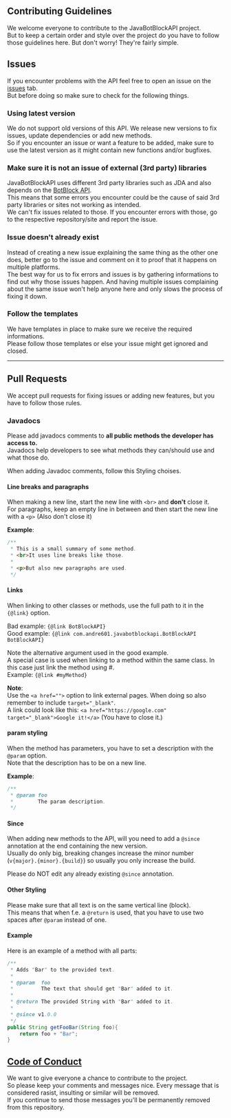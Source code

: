 [issues]: https://github.com/botblock/JavaBotBlockAPI/issues
[Code of Conduct]: ./CODE_OF_CONDUCT.md
[BotBlock API]: https://botblock.org/api/docs

## Contributing Guidelines
We welcome everyone to contribute to the JavaBotBlockAPI project.  
But to keep a certain order and style over the project do you have to follow those guidelines here. But don't worry! They're fairly simple.

## Issues
If you encounter problems with the API feel free to open an issue on the [issues] tab.  
But before doing so make sure to check for the following things.

### Using latest version
We do not support old versions of this API. We release new versions to fix issues, update dependencies or add new methods.  
So if you encounter an issue or want a feature to be added, make sure to use the latest version as it might contain new functions and/or bugfixes.

### Make sure it is not an issue of external (3rd party) libraries
JavaBotBlockAPI uses different 3rd party libraries such as JDA and also depends on the [BotBlock API].  
This means that some errors you encounter could be the cause of said 3rd party libraries or sites not working as intended.  
We can't fix issues related to those. If you encounter errors with those, go to the respective repository/site and report the issue.

### Issue doesn't already exist
Instead of creating a new issue explaining the same thing as the other one does, better go to the issue and comment on it to proof that it happens on multiple platforms.  
The best way for us to fix errors and issues is by gathering informations to find out why those issues happen. And having multiple issues complaining about the same issue won't help anyone here and only slows the process of fixing it down.

### Follow the templates
We have templates in place to make sure we receive the required informations.  
Please follow those templates or else your issue might get ignored and closed.

----
## Pull Requests
We accept pull requests for fixing issues or adding new features, but you have to follow those rules.

### Javadocs
Please add javadocs comments to **all public methods the developer has access to.**  
Javadocs help developers to see what methods they can/should use and what those do.

When adding Javadoc comments, follow this Styling choises.

#### Line breaks and paragraphs
When making a new line, start the new line with `<br>` and __don't__ close it.  
For paragraphs, keep an empty line in between and then start the new line with a `<p>` (Also don't close it)

**Example**:
```java
/**
 * This is a small summary of some method.
 * <br>It uses line breaks like those.
 *
 * <p>But also new paragraphs are used.
 */
```

#### Links
When linking to other classes or methods, use the full path to it in the `{@link}` option.

Bad example: `{@link BotBlockAPI}`  
Good example: `{@link com.andre601.javabotblockapi.BotBlockAPI BotBlockAPI}`

Note the alternative argument used in the good example.  
A special case is used when linking to a method within the same class. In this case just link the method using #.  
Example: `{@link #myMethod}`

**Note**:  
Use the `<a href="">` option to link external pages. When doing so also remember to include `target="_blank"`.  
A link could look like this: `<a href="https://google.com" target="_blank">Google it!</a>` (You have to close it.)

#### param styling
When the method has parameters, you have to set a description with the `@param` option.  
Note that the description has to be on a new line.

**Example**:
```java
/**
 * @param foo
 *        The param description.
 */
```

#### Since
When adding new methods to the API, will you need to add a `@since` annotation at the end containing the new version.  
Usually do only big, breaking changes increase the minor number (`v{major}.{minor}.{build}`) so usually you only increase the build.

Please do NOT edit any already existing `@since` annotation.

#### Other Styling
Please make sure that all text is on the same vertical line (block).  
This means that when f.e. a `@return` is used, that you have to use two spaces after `@param` instead of one.

#### Example
Here is an example of a method with all parts:  
```java
/**
 * Adds "Bar" to the provided text.
 * 
 * @param  foo
 *         The text that should get "Bar" added to it.
 *
 * @return The provided String with "Bar" added to it.
 *
 * @since v1.0.0
 */
public String getFooBar(String foo){
    return foo + "Bar";
}
```

## [Code of Conduct]
We want to give everyone a chance to contribute to the project.  
So please keep your comments and messages nice. Every message that is considered rasist, insulting or similar will be removed.  
If you continue to send those messages you'll be permanently removed from this repository.
